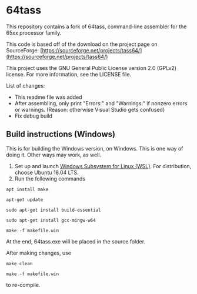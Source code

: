# 64tass
This repository contains a fork of 64tass, command-line assembler for the 65xx processor family. 

This code is based off of the download on the project page on SourceForge:
[https://sourceforge.net/projects/tass64/](https://sourceforge.net/projects/tass64/)

This project uses the GNU General Public License version 2.0 (GPLv2) license. For more information, see the LICENSE file.

List of changes:
* This readme file was added
* After assembling, only print "Errors:" and "Warnings:" if nonzero errors or warnings. (Reason: otherwise Visual Studio gets confused)
* Fix debug build

## Build instructions (Windows)
This is for building the Windows version, on Windows. This is one way of doing it. Other ways may work, as well.

1. Set up and launch [Windows Subsystem for Linux (WSL)](https://docs.microsoft.com/en-us/windows/wsl/about). For distribution, choose Ubuntu 18.04 LTS.
2. Run the following commands
```
apt install make

apt-get update

sudo apt-get install build-essential

sudo apt-get install gcc-mingw-w64

make -f makefile.win
```
At the end, 64tass.exe will be placed in the source folder.

After making changes, use
```
make clean

make -f makefile.win
```
to re-compile.
